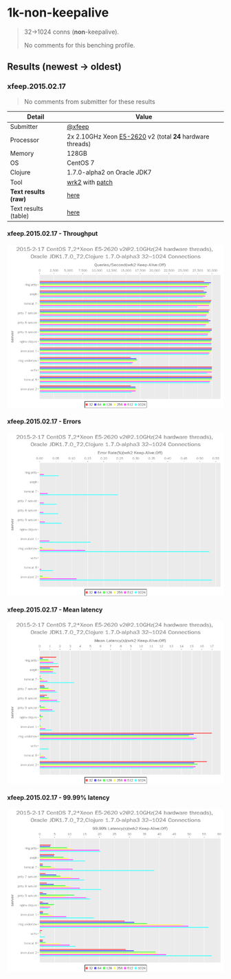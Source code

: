 # 1k-non-keepalive

> 32→1024 conns (**non**-keepalive).
>
> No comments for this benching profile.

## Results (newest → oldest)

### xfeep.2015.02.17

> No comments from submitter for these results

Detail                  | Value
----------------------- | -----
Submitter               | [@xfeep]
Processor               | 2x 2.10GHz Xeon [E5-2620] v2 (total **24** hardware threads)
Memory                  | 128GB
OS                      | CentOS 7
Clojure                 | 1.7.0-alpha2 on Oracle JDK7
Tool                    | [wrk2] with [patch]
**Text results (raw)**  | [here](20150217-11-17)
Text results (table)    | [here](20150217-11-17-table.txt)

#### xfeep.2015.02.17 - Throughput
![Throughput chart](20150217-11-17-qps.png)

#### xfeep.2015.02.17 - Errors
![Errors chart](20150217-11-17-errs.png)

#### xfeep.2015.02.17 - Mean latency
![Mean latency chart](20150217-11-17-mlat.png)

#### xfeep.2015.02.17 - 99.99% latency
![99.99% latency chart](20150217-11-17-n4lat.png)

[@xfeep]: https://github.com/xfeep
[wrk2]: https://github.com/giltene/wrk2
[patch]: https://github.com/wg/wrk/issues/118#issuecomment-72155351
[E5-2620]: http://ark.intel.com/products/75789/Intel-Xeon-Processor-E5-2620-v2-15M-Cache-2_10-GHz